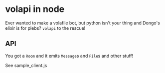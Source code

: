 volapi in node
===

Ever wanted to make a volafile bot, but python isn't your thing and Dongo's
elixir is for plebs?
`volapi` to the rescue!

API
---

You got a `Room` and it emits `Message`s and `File`s and other stuff!

See sample_client.js
